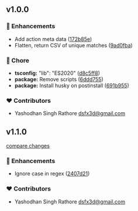

## v1.0.0


### 🚀 Enhancements

- Add action meta data ([172b85e](https://github.com/dsfx3d/action-regex-match-all/commit/172b85e))
- Flatten, return CSV of unique matches ([9ad0fba](https://github.com/dsfx3d/action-regex-match-all/commit/9ad0fba))

### 🏡 Chore

- **tsconfig:** "lib": "ES2020" ([d8c5ff8](https://github.com/dsfx3d/action-regex-match-all/commit/d8c5ff8))
- **package:** Remove scripts ([6ddd755](https://github.com/dsfx3d/action-regex-match-all/commit/6ddd755))
- **package:** Install husky on postinstall ([691b955](https://github.com/dsfx3d/action-regex-match-all/commit/691b955))

### ❤️ Contributors

- Yashodhan Singh Rathore <dsfx3d@gmail.com>




## v1.1.0

[compare changes](https://github.com/dsfx3d/action-regex-match-all/compare/v1.0.0...main)

### 🚀 Enhancements

- Ignore case in regex ([2407d21](https://github.com/dsfx3d/action-regex-match-all/commit/2407d21))

### ❤️ Contributors

- Yashodhan Singh Rathore <dsfx3d@gmail.com>


